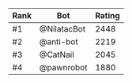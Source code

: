 Rank|Bot|Rating
---|---|---
#1|@NilatacBot|2448
#2|@anti-bot|2219
#3|@CatNail|2045
#4|@pawnrobot|1880
